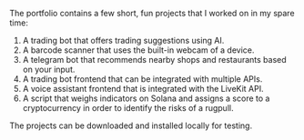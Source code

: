 The portfolio contains a few short, fun projects that I worked on in my spare time:

1. A trading bot that offers trading suggestions using AI.
2. A barcode scanner that uses the built-in webcam of a device.
3. A telegram bot that recommends nearby shops and restaurants based on your input.
4. A trading bot frontend that can be integrated with multiple APIs.
5. A voice assistant frontend that is integrated with the LiveKit API.
6. A script that weighs indicators on Solana and assigns a score to a cryptocurrency in order to identify the risks of a rugpull. 

The projects can be downloaded and installed locally for testing.

